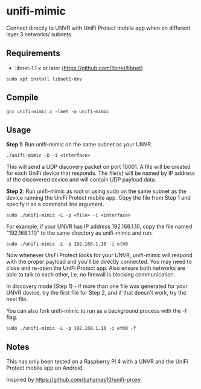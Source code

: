 unifi-mimic
===========

Connect directly to UNVR with UniFi Protect mobile app when on
different layer 3 networks/ subnets.

Requirements
------------
* libnet-1.1.x or later (https://github.com/libnet/libnet)

``` console
sudo apt install libnet1-dev
```

Compile
-------
``` console
gcc unifi-mimic.c -lnet -o unifi-mimic
```

Usage
-----
**Step 1**: Run unifi-mimic on the same subnet as your UNVR.

``` console
./unifi-mimic -D -i <interface>
```

This will send a UDP discovery packet on port 10001.  A file will be created
for each UniFi device that responds.  The file(s) will be named by IP address
of the discovered device and will contain UDP payload data.

**Step 2**: Run unifi-mimic as root or using sudo on the same subnet as the
device running the UniFi Protect mobile app.  Copy the file from Step 1
and specify it as a command line argument.

``` console
sudo ./unifi-mimic -L -p <file> -i <interface>
```

For example, if your UNVR has IP address 192.168.1.10, copy the file
named "192.168.1.10" to the same directory as unifi-mimic and run:

``` console
sudo ./unifi-mimic -L -p 192.168.1.10 -i eth0
```

Now whenever UniFi Protect looks for your UNVR, unifi-mimic will respond with
the proper payload and you'll be directly connected.  You may need to close
and re-open the UniFi Protect app.  Also ensure both networks are able
to talk to each other, i.e. no firewall is blocking communication.

In discovery mode (Step 1) - if more than one file was generated for your
UNVR device, try the first file for Step 2, and if that doesn't work, try the
next file.

You can also fork unifi-mimic to run as a background process with the -f flag.

``` console
sudo ./unifi-mimic -L -p 192.168.1.10 -i eth0 -f
```

Notes
-----
This has only been tested on a Raspberry Pi 4 with a UNVR and the
UniFi Protect mobile app on Android.

Inspired by https://github.com/bahamas10/unifi-proxy
